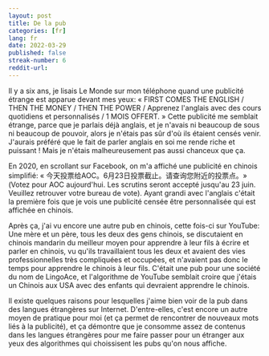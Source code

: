 ```yaml
---
layout: post
title: De la pub 
categories: [fr]
lang: fr
date: 2022-03-29
published: false
streak-number: 6
reddit-url:
---
```

Il y a six ans, je lisais Le Monde sur mon téléphone quand une publicité étrange est apparue devant mes yeux: « FIRST COMES THE ENGLISH / THEN THE MONEY / THEN THE POWER / Apprenez l'anglais avec des cours quotidiens et personnalisés / 1 MOIS OFFERT. » Cette publicité me semblait étrange, parce que je parlais déjà anglais, et je n'avais ni beaucoup de sous ni beaucoup de pouvoir, alors je n'étais pas sûr d'où ils étaient censés venir. J'aurais préféré que le fait de parler anglais en soi me rende riche et puissant ! Mais je n'étais malheureusement pas aussi chanceux que ça.

En 2020, en scrollant sur Facebook, on m'a affiché une publicité en chinois simplifié: « 今天投票给AOC。6月23日投票截止。请查询您附近的投票点。» (Votez pour AOC aujourd'hui. Les scrutins seront accepté jusqu'au 23 juin. Veuillez retrouver votre bureau de vote). Ayant grandi avec l'anglais c'était la première fois que je vois une publicité censée être personnalisée qui est affichée en chinois.

Après ça, j'ai vu encore une autre pub en chinois, cette fois-ci sur YouTube: Une mère et un père, tous les deux des gens chinois, se discutaient en chinois mandarin du meilleur moyen pour apprendre à leur fils à écrire et parler en chinois, vu qu'ils travaillaient tous les deux et avaient des vies professionnelles très compliquées et occupées, et n'avaient pas donc le temps pour apprendre le chinois à leur fils. C'était une pub pour une société du nom de LingoAce, et l'algorithme de YouTube semblait croire que j'étais un Chinois aux USA avec des enfants qui devraient apprendre le chinois.

Il existe quelques raisons pour lesquelles j'aime bien voir de la pub dans des langues étrangères sur Internet. D'entre-elles, c'est encore un autre moyen de pratique pour moi (et ça permet de rencontrer de nouveaux mots liés à la publicité), et ça démontre que je consomme assez de contenus dans les langues étrangères pour me faire passer pour un étranger aux yeux des algorithmes qui choissisent les pubs qu'on nous affiche.
